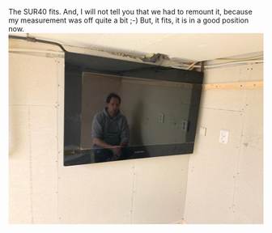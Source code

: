 The SUR40 fits. And, I will not tell you that we had to remount it, because my measurement was off quite a bit ;-) But, it fits, it is in a good position now.
![Sur40 screen](assets/sur40.jpg)